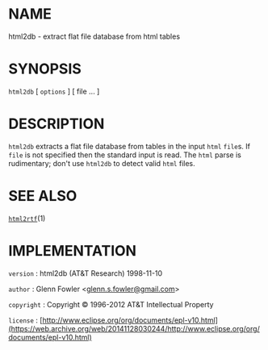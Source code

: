 # NAME

html2db - extract flat file database from html tables

# SYNOPSIS

`html2db` \[ `options` \] \[ file ... \]

# DESCRIPTION

`html2db` extracts a flat file database from tables in the input
`html` `file`s. If `file` is not specified then the standard input is
read. The `html` parse is rudimentary; don't use `html2db` to detect
valid `html` files.

# SEE ALSO

[`html2rtf`](/web/20141128030244/http://www2.research.att.com/~astopen/man/man1/html2rtf.html)(1)

# IMPLEMENTATION

`version`
:   html2db (AT&T Research) 1998-11-10

`author`
:   Glenn Fowler
    &lt;[glenn.s.fowler@gmail.com](https://web.archive.org/web/20141128030244/mailto:glenn.s.fowler@gmail.com)&gt;

`copyright`
:   Copyright © 1996-2012 AT&T Intellectual Property

`license`
:   [http://www.eclipse.org/org/documents/epl-v10.html](https://web.archive.org/web/20141128030244/http://www.eclipse.org/org/documents/epl-v10.html)


